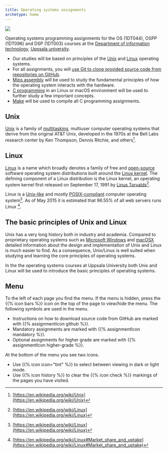 ```yaml
---
title: Operating systems assignments
archetype: home
---
```


![](images/uu-full-logo-dark.png?classes=uu-full-logo)

Operating systems programming assignments for the OS (1DT044), OSPP (1DT096) and
DSP (1DT003) courses at the [Department of information technology][it], [Uppsala
university][uu].

[it]: https://www.it.uu.se/first?lang=en

[uu]: https://www.uu.se/en/

- Our studies will be based on principles of the [Unix](#unix) and
  [Linux](#linux) operating systems.
- For all assignments, you will [use Git to clone provided source code from repositories on GitHub][git/github]. 
- [Mips assembly][mips] will be used to study the fundamental principles of how the operating system interacts with the hardware.
- [C programming][c] in an Linux or macOS environment will be used to further study a few important concepts.
- [Make][make] will be used to compile all C programming assignments. 

[make]: https://en.wikipedia.org/wiki/Make_(software)

[unix/linux]: unix-and-linux

[mips]:  prerequisites/mips-and-mars

[c]:  prerequisites/c

[linux]: prerequisites/linux

[git/github]: prerequisites/git-and-github/

## Unix

[Unix](https://en.wikipedia.org/wiki/Unix) is a family of [multitasking][multitasking],
multiuser computer operating systems that derive from the original AT&T Unix,
developed in the 1970s at the Bell Labs research center by Ken Thompson, Dennis
Ritchie, and others[^unix].

[^unix]: [https://en.wikipedia.org/wiki/Unix](https://en.wikipedia.org/wiki/Unix)

[multitasking]: https://en.wikipedia.org/wiki/Computer_multitasking

## Linux

[Linux](https://en.wikipedia.org/wiki/Linux) is a name which broadly denotes a
family of free and [open-source](https://en.wikipedia.org/wiki/Open-source_software) software operating system distributions built
around the [Linux kernel](https://en.wikipedia.org/wiki/Linux_kernel). The defining component of a Linux distribution is the
Linux kernel, an operating system kernel first released on September 17,
1991 by [Linus Torvalds](https://en.wikipedia.org/wiki/Linus_Torvalds)[^linux].

Linux is a [Unix-like](https://en.wikipedia.org/wiki/Unix-like) and
mostly [POSIX-compliant](https://en.wikipedia.org/wiki/POSIX) computer operating
system[^linux]. As of May 2015 it is estimated that 96.55% of all web servers
runs Linux [^linux-market-share]. 

[^linux]: [https://en.wikipedia.org/wiki/Linux](https://en.wikipedia.org/wiki/Linux)

[^linux-market-share]:
    [https://en.wikipedia.org/wiki/Linux#Market_share_and_uptake](https://en.wikipedia.org/wiki/Linux#Market_share_and_uptake)
    
## The basic principles of Unix and Linux

Unix has a very long history both in industry and academia. Compared to
proprietary operating systems such as [Microsoft
Windows](https://en.wikipedia.org/wiki/Microsoft_Windows) and
[macOSX](https://en.wikipedia.org/wiki/MacOS) detailed information about the
design and implementation of Unix and Linux is much easier to find. As a
consequence, Unix/Linux is well suited when studying and learning the core
principles of operating systems. 

In the the operating systems courses at Uppsala University both Unix and Linux
will be used to introduce the basic principles of operating systems. 

## Menu

To the left of each page you find the menu. If the menu is hidden, press the {{%
icon bars %}} icon on the top of the page to view/hide the menu. The following
symbols are used in the menu.  

- Instructions on how to download source code from GitHub are marked with {{%
  assignmentIcon github %}}.
- Mandatory assignments are marked with {{% assignmentIcon mandatory %}}. 
- Optional assignments for higher grade are marked with {{% assignmentIcon
  higher-grade %}}.

At the bottom of the menu you see two icons. 

- Use {{% icon icon="tint" %}} to select between viewing in dark or light mode. 
- Use {{% icon history %}} to clear the {{% icon check %}} markings of the pages
  you have visited. 